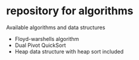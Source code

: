 # repository for algorithms 

Available algorithms and data structures
<ul>
<li>Floyd-warshells algorithm</li>
<li>Dual Pivot QuickSort</li>
<li>Heap data structure with heap sort included</li>
</ul>

